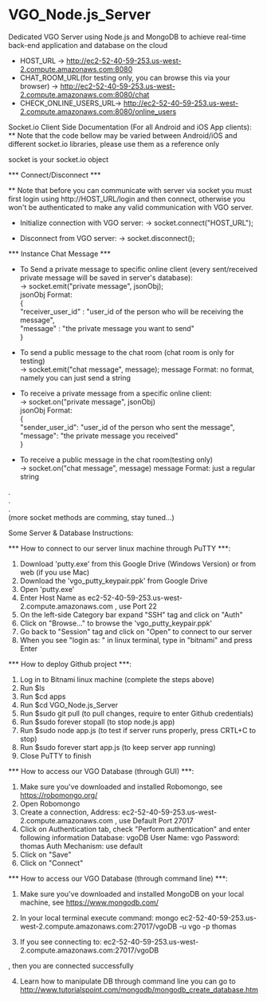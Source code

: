 # VGO_Node.js_Server

Dedicated VGO Server using Node.js and MongoDB to achieve real-time back-end application and database on the cloud 

* HOST_URL -> http://ec2-52-40-59-253.us-west-2.compute.amazonaws.com:8080
* CHAT_ROOM_URL(for testing only, you can browse this via your browser) -> http://ec2-52-40-59-253.us-west-2.compute.amazonaws.com:8080/chat
* CHECK_ONLINE_USERS_URL-> http://ec2-52-40-59-253.us-west-2.compute.amazonaws.com:8080/online_users

Socket.io Client Side Documentation (For all Android and iOS App clients):
** Note that the code bellow may be varied between Android/iOS and different socket.io libraries, please use them as a reference only

socket is your socket.io object

*** Connect/Disconnect ***

** Note that before you can communicate with server via socket you must first login using http://HOST_URL/login and then connect, otherwise you won't be authenticated to make any valid communication with VGO server. 

* Initialize connection with VGO server:
-> socket.connect("HOST_URL");

* Disconnect from VGO server:
-> socket.disconnect();

*** Instance Chat Message ***

* To Send a private message to specific online client (every sent/received private message will be saved in server's database):  
-> socket.emit("private message", jsonObj);  
jsonObj Format:  
{  
 "receiver_user_id" : "user_id of the person who will be receiving the message",  
 "message" : "the private message you want to send"  
}  

* To send a public message to the chat room (chat room is only for testing)  
-> socket.emit("chat message", message);
message Format: no format, namely you can just send a string

* To receive a private message from a specific online client:  
-> socket.on("private message", jsonObj)  
jsonObj Format:  
{  
 "sender_user_id": "user_id of the person who sent the message",  
 "message": "the private message you received"  
}  

* To receive a public message in the chat room(testing only)  
-> socket.on("chat message", message)
message Format: just a regular string

.  
.  
.  
(more socket methods are comming, stay tuned...)  


Some Server & Database Instructions:

*** How to connect to our server linux machine through PuTTY ***:

1. Download 'putty.exe' from this Google Drive (Windows Version) or from web (if you use Mac)
2. Download the 'vgo_putty_keypair.ppk' from Google Drive
3. Open 'putty.exe'
4. Enter Host Name as ec2-52-40-59-253.us-west-2.compute.amazonaws.com , use Port 22
5. On the left-side Category bar expand "SSH" tag and click on "Auth"
6. Click on "Browse..." to browse the 'vgo_putty_keypair.ppk'  
7. Go back to "Session" tag and click on "Open" to connect to our server
8. When you see "login as: " in linux terminal, type in "bitnami" and press Enter


*** How to deploy Github project ***:

1. Log in to Bitnami linux machine (complete the steps above)
2. Run $ls
3. Run $cd apps
4. Run $cd VGO_Node.js_Server
5. Run $sudo git pull (to pull changes, require to enter Github credentials)
6. Run $sudo forever stopall (to stop node.js app)
7. Run $sudo node app.js (to test if server runs properly, press CRTL+C to stop)
8. Run $sudo forever start app.js (to keep server app running)
9. Close PuTTY to finish


*** How to access our VGO Database (through GUI) ***:

1. Make sure you've downloaded and installed Robomongo, see https://robomongo.org/
2. Open Robomongo
3. Create a connection, Address: ec2-52-40-59-253.us-west-2.compute.amazonaws.com , use Default Port 27017
4. Click on Authentication tab, check "Perform authentication" and enter following information
	Database: vgoDB
       User Name: vgo
	Password: thomas
  Auth Mechanism: use default
5. Click on "Save"
6. Click on "Connect"


*** How to access our VGO Database (through command line) ***:

1. Make sure you've downloaded and installed MongoDB on your local machine, see https://www.mongodb.com/
2. In your local terminal execute command: 
mongo ec2-52-40-59-253.us-west-2.compute.amazonaws.com:27017/vgoDB -u vgo -p thomas

3. If you see 
connecting to: ec2-52-40-59-253.us-west-2.compute.amazonaws.com:27017/vgoDB
>
, then you are connected successfully

4. Learn how to manipulate DB through command line you can go to
http://www.tutorialspoint.com/mongodb/mongodb_create_database.htm
